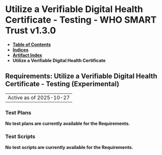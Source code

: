 # Utilize a Verifiable Digital Health Certificate - Testing - WHO SMART Trust v1.3.0

* [**Table of Contents**](toc.md)
* [**Indices**](indices.md)
* [**Artifact Index**](artifacts.md)
* **Utilize a Verifiable Digital Health Certificate**

## Requirements: Utilize a Verifiable Digital Health Certificate - Testing (Experimental) 

| |
| :--- |
| Active as of 2025-10-27 |

### Test Plans

**No test plans are currently available for the Requirements.**

### Test Scripts

**No test scripts are currently available for the Requirements.**

